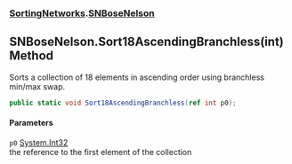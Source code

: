 ### [SortingNetworks](./SortingNetworks.md 'SortingNetworks').[SNBoseNelson](./SortingNetworks-SNBoseNelson.md 'SortingNetworks.SNBoseNelson')
## SNBoseNelson.Sort18AscendingBranchless(int) Method
Sorts a collection of 18 elements in ascending order using branchless min/max swap.  
```csharp
public static void Sort18AscendingBranchless(ref int p0);
```
#### Parameters
<a name='SortingNetworks-SNBoseNelson-Sort18AscendingBranchless(int)-p0'></a>
`p0` [System.Int32](https://docs.microsoft.com/en-us/dotnet/api/System.Int32 'System.Int32')  
the reference to the first element of the collection  
  
